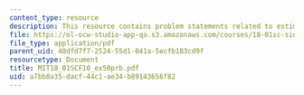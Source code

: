 ```yaml
---
content_type: resource
description: This resource contains problem statements related to estimating ln (5).
file: https://ol-ocw-studio-app-qa.s3.amazonaws.com/courses/18-01sc-single-variable-calculus-fall-2010/a7bb8a35dacf44c1ae34b89143656f82_MIT18_01SCF10_ex50prb.pdf
file_type: application/pdf
parent_uid: 40dfd7f7-2524-55d1-041a-5ecfb183cd9f
resourcetype: Document
title: MIT18_01SCF10_ex50prb.pdf
uid: a7bb8a35-dacf-44c1-ae34-b89143656f82
---
```

